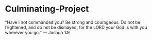 # Culminating-Project
 
“Have I not commanded you? Be strong and courageous. Do not be frightened, and do not be dismayed, for the LORD your God is with you wherever you go.” — Joshua 1:9

